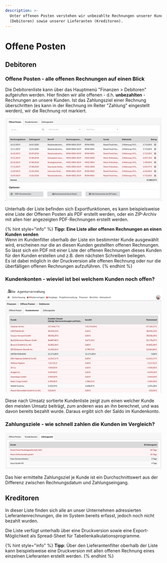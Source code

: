 ```yaml
---
description: >-
  Unter offenen Posten verstehen wir unbezahlte Rechnungen unserer Kunden
  (Debitoren) sowie unserer Lieferanten (Kreditoren).
---
```


# Offene Posten

## Debitoren

### Offene Posten - alle offenen Rechnungen auf einen Blick

Die Debitorenliste kann über das Hauptmenü "Finanzen &gt; Debitoren"  aufgerufen werden. Hier finden wir alle offenen - d.h. **unbezahlten** - Rechnungen an unsere Kunden. Ist das Zahlungsziel einer Rechnung überschritten \(es kann in der Rechnung im Reiter "Zahlung" eingestellt werden\), wir die Rechnung rot markiert.

![](../.gitbook/assets/bildschirmfoto-2020-01-10-um-19.05.03.png)

Unterhalb der Liste befinden sich Exportfunktionen, es kann beispielsweise eine Liste der Offenen Posten als PDF erstellt werden, oder ein ZIP-Archiv mit allen hier angezeigten PDF-Rechnungen erstellt werden.

{% hint style="info" %}
**Tipp: Eine Liste aller offenen Rechnungen an einen Kunden senden**  
Wenn im Kundenfilter oberhalb der Liste ein bestimmter Kunde ausgewählt wird, erscheinen nur die an diesen Kunden gestellten offenen Rechnungen. So lässt sich ein PDF mit einer Liste der offenen Rechnungen dieses Kunden für den Kunden erstellen und z.B. dem nächsten Schreiben beilegen.  
Es ist dabei möglich in der Druckversion alle offenen Rechnung oder nur die überfälligen offenen Rechnungen aufzuführen.
{% endhint %}

### Kundenkonten - wieviel ist bei welchem Kunden noch offen?

![](../.gitbook/assets/bildschirmfoto-2020-01-10-um-16.49.51.png)

Diese nach Umsatz sortierte Kundenliste zeigt zum einen welcher Kunde den meisten Umsatz beiträgt, zum anderen was an ihn berechnet, und was davon bereits bezahlt wurde. Daraus ergibt sich der Saldo im Kundenkonto.

### Zahlungsziele - wie schnell zahlen die Kunden im Vergleich?

![](../.gitbook/assets/bildschirmfoto-2020-01-10-um-19.04.48.png)

Das hier ermittelte Zahlungsziel je Kunde ist ein Durchschnittswert aus der Differenz zwischen Rechnungsdatum und Zahlungseingang.

## Kreditoren

In dieser Liste finden sich alle an unser Unternehmen adressierten Lieferantenrechnungen, die im System bereits erfasst, jedoch noch nicht bezahlt wurden.

Die Liste verfügt unterhalb über eine Druckversion sowie eine Export-Möglichkeit als Spread-Sheet für Tabellenkalkulationsprogramme.

{% hint style="info" %}
**Tipp**: Über den Lieferantenfilter oberhalb der Liste kann beispielsweise eine Druckversion mit allen offenen Rechnung eines einzelnen Lieferanten erstellt werden.
{% endhint %}

